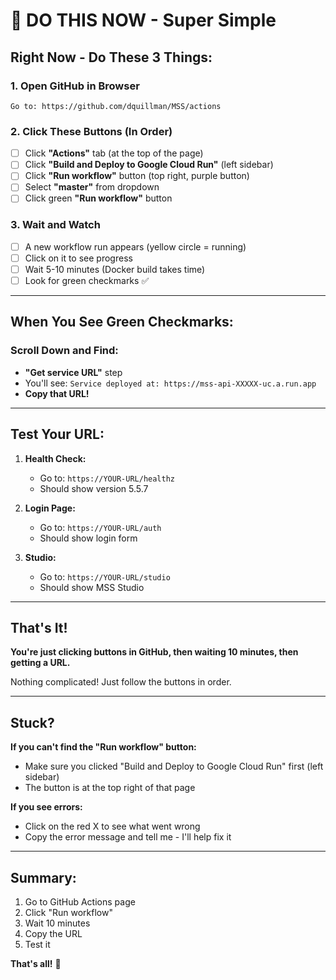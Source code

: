 # 🎯 DO THIS NOW - Super Simple

## Right Now - Do These 3 Things:

### 1. Open GitHub in Browser
```
Go to: https://github.com/dquillman/MSS/actions
```

### 2. Click These Buttons (In Order)
- [ ] Click **"Actions"** tab (at the top of the page)
- [ ] Click **"Build and Deploy to Google Cloud Run"** (left sidebar)
- [ ] Click **"Run workflow"** button (top right, purple button)
- [ ] Select **"master"** from dropdown
- [ ] Click green **"Run workflow"** button

### 3. Wait and Watch
- [ ] A new workflow run appears (yellow circle = running)
- [ ] Click on it to see progress
- [ ] Wait 5-10 minutes (Docker build takes time)
- [ ] Look for green checkmarks ✅

---

## When You See Green Checkmarks:

### Scroll Down and Find:
- **"Get service URL"** step
- You'll see: `Service deployed at: https://mss-api-XXXXX-uc.a.run.app`
- **Copy that URL!**

---

## Test Your URL:

1. **Health Check:**
   - Go to: `https://YOUR-URL/healthz`
   - Should show version 5.5.7

2. **Login Page:**
   - Go to: `https://YOUR-URL/auth`
   - Should show login form

3. **Studio:**
   - Go to: `https://YOUR-URL/studio`
   - Should show MSS Studio

---

## That's It!

**You're just clicking buttons in GitHub, then waiting 10 minutes, then getting a URL.**

Nothing complicated! Just follow the buttons in order.

---

## Stuck?

**If you can't find the "Run workflow" button:**
- Make sure you clicked "Build and Deploy to Google Cloud Run" first (left sidebar)
- The button is at the top right of that page

**If you see errors:**
- Click on the red X to see what went wrong
- Copy the error message and tell me - I'll help fix it

---

## Summary:
1. Go to GitHub Actions page
2. Click "Run workflow"
3. Wait 10 minutes
4. Copy the URL
5. Test it

**That's all!** 🚀


